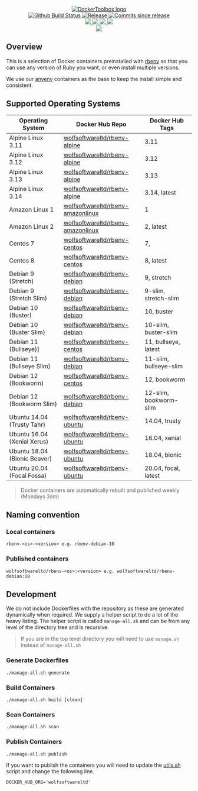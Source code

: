 <p align="center">
    <a href="https://github.com/DockerToolbox/">
        <img src="https://cdn.wolfsoftware.com/assets/images/github/organisations/dockertoolbox/black-and-white-circle-256.png" alt="DockerToolbox logo" />
    </a>
    <br />
    <a href="https://github.com/DockerToolbox/rbenv/actions/workflows/pipeline.yml">
        <img src="https://img.shields.io/github/workflow/status/DockerToolbox/rbenv/pipeline/master?style=for-the-badge" alt="Github Build Status">
    </a>
    <a href="https://github.com/DockerToolbox/rbenv/releases/latest">
        <img src="https://img.shields.io/github/v/release/DockerToolbox/rbenv?color=blue&label=Latest%20Release&style=for-the-badge" alt="Release">
    </a>
    <a href="https://github.com/DockerToolbox/rbenv/releases/latest">
        <img src="https://img.shields.io/github/commits-since/DockerToolbox/rbenv/latest.svg?color=blue&style=for-the-badge" alt="Commits since release">
    </a>
    <br />
    <a href=".github/CODE_OF_CONDUCT.md">
        <img src="https://img.shields.io/badge/Code%20of%20Conduct-blue?style=for-the-badge" />
    </a>
    <a href=".github/CONTRIBUTING.md">
        <img src="https://img.shields.io/badge/Contributing-blue?style=for-the-badge" />
    </a>
    <a href=".github/SECURITY.md">
        <img src="https://img.shields.io/badge/Report%20Security%20Concern-blue?style=for-the-badge" />
    </a>
    <a href="https://github.com/DockerToolbox/rbenv/issues">
        <img src="https://img.shields.io/badge/Get%20Support-blue?style=for-the-badge" />
    </a>
    <br />
    <a href="https://wolfsoftware.com/">
        <img src="https://img.shields.io/badge/Created%20by%20Wolf%20Software-blue?style=for-the-badge" />
    </a>
</p>

## Overview

This is a selection of Docker containers preinstalled with [rbenv](https://github.com/rbenv/rbenv) so that you can use any version of Ruby you want, or even install multiple versions.

We use our [anyenv](https://github.com/DockerToolbox/anyenv) containers as the base to keep the install simple and consistent.

## Supported Operating Systems

| Operating System             | Docker Hub Repo                                                                                 | Docker Hub Tags             |
| ---------------------------- | ----------------------------------------------------------------------------------------------- | --------------------------- |
| Alpine Linux 3.11            | [wolfsoftwareltd/rbenv-alpine](https://hub.docker.com/r/wolfsoftwareltd/rbenv-alpine)           | 3.11                        |
| Alpine Linux 3.12            | [wolfsoftwareltd/rbenv-alpine](https://hub.docker.com/r/wolfsoftwareltd/rbenv-alpine)           | 3.12                        |
| Alpine Linux 3.13            | [wolfsoftwareltd/rbenv-alpine](https://hub.docker.com/r/wolfsoftwareltd/rbenv-alpine)           | 3.13                        |
| Alpine Linux 3.14            | [wolfsoftwareltd/rbenv-alpine](https://hub.docker.com/r/wolfsoftwareltd/rbenv-alpine)           | 3.14, latest                |
| Amazon Linux 1               | [wolfsoftwareltd/rbenv-amazonlinux](https://hub.docker.com/r/wolfsoftwareltd/rbenv-amazonlinux) | 1                           |
| Amazon Linux 2               | [wolfsoftwareltd/rbenv-amazonlinux](https://hub.docker.com/r/wolfsoftwareltd/rbenv-amazonlinux) | 2, latest                   |
| Centos 7                     | [wolfsoftwareltd/rbenv-centos](https://hub.docker.com/r/wolfsoftwareltd/rbenv-centos)           | 7,                          |
| Centos 8                     | [wolfsoftwareltd/rbenv-centos](https://hub.docker.com/r/wolfsoftwareltd/rbenv-centos)           | 8, latest                   |
| Debian 9 (Stretch)           | [wolfsoftwareltd/rbenv-debian](https://hub.docker.com/r/wolfsoftwareltd/rbenv-debian)           | 9, stretch                  |
| Debian 9 (Stretch Slim)      | [wolfsoftwareltd/rbenv-debian](https://hub.docker.com/r/wolfsoftwareltd/rbenv-debian)           | 9-slim, stretch-slim        |
| Debian 10 (Buster)           | [wolfsoftwareltd/rbenv-debian](https://hub.docker.com/r/wolfsoftwareltd/rbenv-debian)           | 10, buster                  |
| Debian 10 (Buster Slim)      | [wolfsoftwareltd/rbenv-debian](https://hub.docker.com/r/wolfsoftwareltd/rbenv-debian)           | 10-slim, buster-slim        |
| Debian 11 (Bullseye)]        | [wolfsoftwareltd/rbenv-centos](https://hub.docker.com/r/wolfsoftwareltd/rbenv-centos)           | 11, bullseye, latest        |
| Debian 11 (Bullseye Slim)    | [wolfsoftwareltd/rbenv-debian](https://hub.docker.com/r/wolfsoftwareltd/rbenv-debian)           | 11-slim, bullseye-slim      |
| Debian 12 (Bookworm)         | [wolfsoftwareltd/rbenv-centos](https://hub.docker.com/r/wolfsoftwareltd/rbenv-centos)           | 12, bookworm                |
| Debian 12 (Bookworm Slim)    | [wolfsoftwareltd/rbenv-debian](https://hub.docker.com/r/wolfsoftwareltd/rbenv-debian)           | 12-slim, bookworm-slim      |
| Ubuntu 14.04 (Trusty Tahr)   | [wolfsoftwareltd/rbenv-ubuntu](https://hub.docker.com/r/wolfsoftwareltd/rbenv-ubuntu)           | 14.04, trusty               |
| Ubuntu 16.04 (Xenial Xerus)  | [wolfsoftwareltd/rbenv-ubuntu](https://hub.docker.com/r/wolfsoftwareltd/rbenv-ubuntu)           | 16.04, xenial               |
| Ubuntu 18.04 (Bionic Beaver) | [wolfsoftwareltd/rbenv-ubuntu](https://hub.docker.com/r/wolfsoftwareltd/rbenv-ubuntu)           | 18.04, bionic               |
| Ubuntu 20.04 (Focal Fossa)   | [wolfsoftwareltd/rbenv-ubuntu](https://hub.docker.com/r/wolfsoftwareltd/rbenv-ubuntu)           | 20.04, focal, latest        |

> Docker containers are automatically rebuilt and published weekly (Mondays 3am)

## Naming convention

### Local containers

```
rbenv-<os>-<version> e.g. rbenv-debian-10
```

### Published containers

```
wolfsoftwareltd/rbenv-<os>:<version> e.g. wolfsoftwareltd/rbenv-debian:10
```

## Development

We do not include Dockerfiles with the repository as these are generated dynamically when required. We supply a helper script to do a lot of the heavy listing.
The helper script is called `manage-all.sh` and can be from any level of the directory tree and is recursive.

> If you are in the top level directory you will need to use `manage.sh` instead of `manage-all.sh`

### Generate Dockerfiles

```
./manage-all.sh generate
```

### Build Containers

```
./manage-all.sh build [clean]
```

### Scan Containers

```
./manage-all.sh scan         
```

### Publish Containers

```
./manage-all.sh publish
```

If you want to publish the containers you will need to update the [utils.sh](Scripts/utils.sh#L5) script and change the following line.

```
DOCKER_HUB_ORG='wolfsoftwareltd'
```
